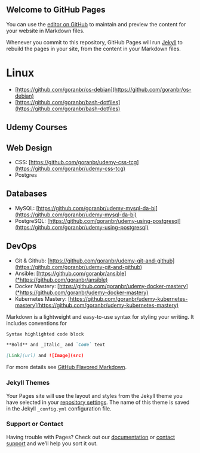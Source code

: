 ## Welcome to GitHub Pages

You can use the [editor on GitHub](https://github.com/goranbr/goranbr.github.io/edit/main/README.md) to maintain and preview the content for your website in Markdown files.

Whenever you commit to this repository, GitHub Pages will run [Jekyll](https://jekyllrb.com/) to rebuild the pages in your site, from the content in your Markdown files.

# Linux
- [https://github.com/goranbr/os-debian](https://github.com/goranbr/os-debian)
- [https://github.com/goranbr/bash-dotfiles](https://github.com/goranbr/bash-dotfiles)

## Udemy Courses
## Web Design
- CSS: [https://github.com/goranbr/udemy-css-tcg](https://github.com/goranbr/udemy-css-tcg)
- Postgres
## Databases
- MySQL: [https://github.com/goranbr/udemy-mysql-da-bi](https://github.com/goranbr/udemy-mysql-da-bi)
- PostgreSQL: [https://github.com/goranbr/udemy-using-postgresql](https://github.com/goranbr/udemy-using-postgresql)
## DevOps
- Git & Github: [https://github.com/goranbr/udemy-git-and-github](https://github.com/goranbr/udemy-git-and-github)
- Ansible: [https://github.com/goranbr/ansible](*https://github.com/goranbr/ansible)
- Docker Mastery: [https://github.com/goranbr/udemy-docker-mastery](*https://github.com/goranbr/udemy-docker-mastery)
- Kubernetes Mastery: [https://github.com/goranbr/udemy-kubernetes-mastery](https://github.com/goranbr/udemy-kubernetes-mastery)

Markdown is a lightweight and easy-to-use syntax for styling your writing. It includes conventions for

```markdown
Syntax highlighted code block

**Bold** and _Italic_ and `Code` text

[Link](url) and ![Image](src)
```

For more details see [GitHub Flavored Markdown](https://guides.github.com/features/mastering-markdown/).

### Jekyll Themes

Your Pages site will use the layout and styles from the Jekyll theme you have selected in your [repository settings](https://github.com/goranbr/goranbr.github.io/settings). The name of this theme is saved in the Jekyll `_config.yml` configuration file.

### Support or Contact

Having trouble with Pages? Check out our [documentation](https://docs.github.com/categories/github-pages-basics/) or [contact support](https://github.com/contact) and we’ll help you sort it out.
